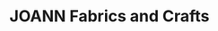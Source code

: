 ---
title: "JOANN Fabrics and Crafts"
url: /monte-vista-crossings/joann-fabrics-and-crafts/
shop: Basteln
---